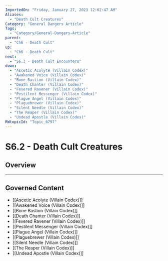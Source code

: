 ```yaml
---
ImportedOn: "Friday, January 27, 2023 12:02:47 AM"
Aliases:
  - "Death Cult Creatures"
Category: "General Dangers Article"
Tags:
  - "Category/General-Dangers-Article"
parent:
  - "Ch6 - Death Cult"
up:
  - "Ch6 - Death Cult"
next:
  - "S6.3 - Death Cult Encounters"
down:
  - "Ascetic Acolyte (Villain Codex)"
  - "Awakened Voice (Villain Codex)"
  - "Bone Bastion (Villain Codex)"
  - "Death Chanter (Villain Codex)"
  - "Fevered Ravener (Villain Codex)"
  - "Pestilent Messenger (Villain Codex)"
  - "Plague Angel (Villain Codex)"
  - "Plaguebrewer (Villain Codex)"
  - "Silent Needle (Villain Codex)"
  - "The Reaper (Villain Codex)"
  - "Undead Apostle (Villain Codex)"
RWtopicId: "Topic_6797"
---
```

# S6.2 - Death Cult Creatures
## Overview
---
## Governed Content
- [[Ascetic Acolyte (Villain Codex)]]
- [[Awakened Voice (Villain Codex)]]
- [[Bone Bastion (Villain Codex)]]
- [[Death Chanter (Villain Codex)]]
- [[Fevered Ravener (Villain Codex)]]
- [[Pestilent Messenger (Villain Codex)]]
- [[Plague Angel (Villain Codex)]]
- [[Plaguebrewer (Villain Codex)]]
- [[Silent Needle (Villain Codex)]]
- [[The Reaper (Villain Codex)]]
- [[Undead Apostle (Villain Codex)]]

